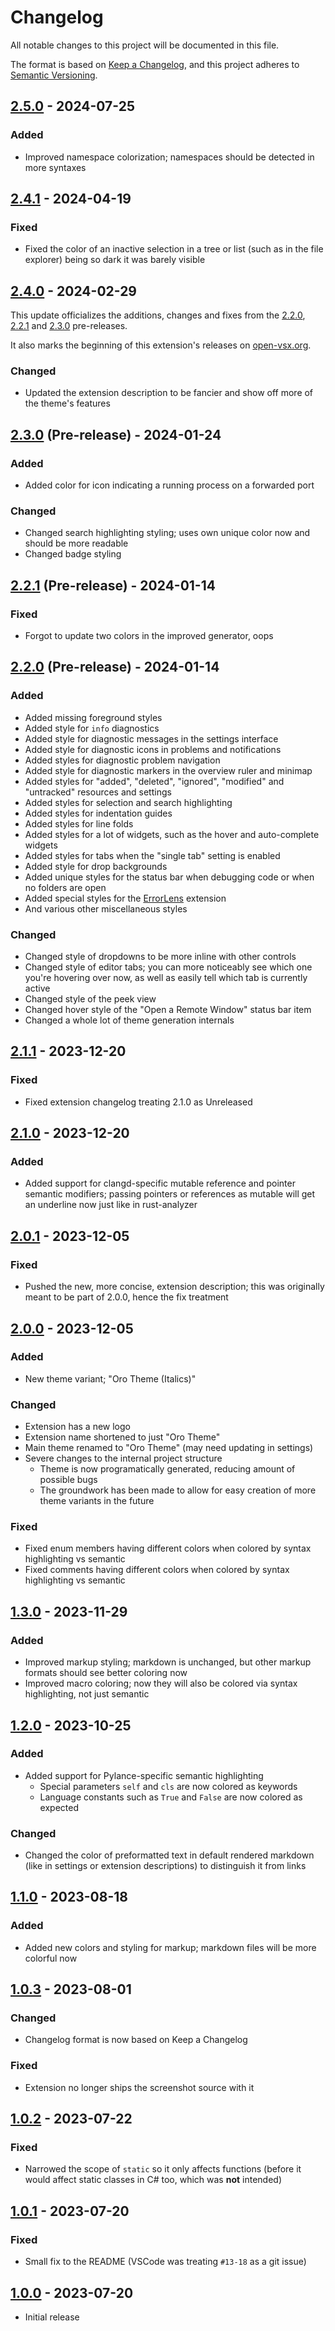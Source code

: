 # Changelog

All notable changes to this project will be documented in this file.

The format is based on [Keep a Changelog](https://keepachangelog.com/en/1.1.0/), and this project adheres to [Semantic Versioning](https://semver.org/spec/v2.0.0.html).

## [2.5.0](https://github.com/deimonn/oro-theme/compare/v2.4.1...v2.5.0) - 2024-07-25

### Added

- Improved namespace colorization; namespaces should be detected in more syntaxes

## [2.4.1](https://github.com/deimonn/oro-theme/compare/v2.4.0...v2.4.1) - 2024-04-19

### Fixed

- Fixed the color of an inactive selection in a tree or list (such as in the file explorer) being so dark it was barely visible

## [2.4.0](https://github.com/deimonn/oro-theme/compare/v2.3.0-preview...v2.4.0) - 2024-02-29

This update officializes the additions, changes and fixes from the [2.2.0](#220-pre-release---2024-01-14), [2.2.1](#221-pre-release---2024-01-14) and [2.3.0](#230-pre-release---2024-01-24) pre-releases.

It also marks the beginning of this extension's releases on [open-vsx.org](https://open-vsx.org/extension/deimonn/oro-theme).

### Changed

- Updated the extension description to be fancier and show off more of the theme's features

## [2.3.0](https://github.com/deimonn/oro-theme/compare/v2.2.1-preview...v2.3.0-preview) (Pre-release) - 2024-01-24

### Added

- Added color for icon indicating a running process on a forwarded port

### Changed

- Changed search highlighting styling; uses own unique color now and should be more readable
- Changed badge styling

## [2.2.1](https://github.com/deimonn/oro-theme/compare/v2.2.0-preview...v2.2.1-preview) (Pre-release) - 2024-01-14

### Fixed

- Forgot to update two colors in the improved generator, oops

## [2.2.0](https://github.com/deimonn/oro-theme/compare/v2.1.1...v2.2.0-preview) (Pre-release) - 2024-01-14

### Added

- Added missing foreground styles
- Added style for `info` diagnostics
- Added style for diagnostic messages in the settings interface
- Added style for diagnostic icons in problems and notifications
- Added styles for diagnostic problem navigation
- Added style for diagnostic markers in the overview ruler and minimap
- Added styles for "added", "deleted", "ignored", "modified" and "untracked" resources and settings
- Added styles for selection and search highlighting
- Added styles for indentation guides
- Added styles for line folds
- Added styles for a lot of widgets, such as the hover and auto-complete widgets
- Added styles for tabs when the "single tab" setting is enabled
- Added style for drop backgrounds
- Added unique styles for the status bar when debugging code or when no folders are open
- Added special styles for the [ErrorLens](https://marketplace.visualstudio.com/items?itemName=usernamehw.errorlens) extension
- And various other miscellaneous styles

### Changed

- Changed style of dropdowns to be more inline with other controls
- Changed style of editor tabs; you can more noticeably see which one you're hovering over now, as well as easily tell which tab is currently active
- Changed style of the peek view
- Changed hover style of the "Open a Remote Window" status bar item
- Changed a whole lot of theme generation internals

## [2.1.1](https://github.com/deimonn/oro-theme/compare/v2.1.0...v2.1.1) - 2023-12-20

### Fixed

- Fixed extension changelog treating 2.1.0 as Unreleased

## [2.1.0](https://github.com/deimonn/oro-theme/compare/v2.0.1...v2.1.0) - 2023-12-20

### Added

- Added support for clangd-specific mutable reference and pointer semantic modifiers; passing pointers or references as mutable will get an underline now just like in rust-analyzer

## [2.0.1](https://github.com/deimonn/oro-theme/compare/v2.0.0...v2.0.1) - 2023-12-05

### Fixed

- Pushed the new, more concise, extension description; this was originally meant to be part of 2.0.0, hence the fix treatment

## [2.0.0](https://github.com/deimonn/oro-theme/compare/v1.3.0...v2.0.0) - 2023-12-05

### Added

- New theme variant; "Oro Theme (Italics)"

### Changed

- Extension has a new logo
- Extension name shortened to just "Oro Theme"
- Main theme renamed to "Oro Theme" (may need updating in settings)
- Severe changes to the internal project structure
  - Theme is now programatically generated, reducing amount of possible bugs
  - The groundwork has been made to allow for easy creation of more theme variants in the future

### Fixed

- Fixed enum members having different colors when colored by syntax highlighting vs semantic
- Fixed comments having different colors when colored by syntax highlighting vs semantic

## [1.3.0](https://github.com/deimonn/oro-theme/compare/v1.2.0...v1.3.0) - 2023-11-29

### Added

- Improved markup styling; markdown is unchanged, but other markup formats should see better coloring now
- Improved macro coloring; now they will also be colored via syntax highlighting, not just semantic

## [1.2.0](https://github.com/deimonn/oro-theme/compare/v1.1.0...v1.2.0) - 2023-10-25

### Added

- Added support for Pylance-specific semantic highlighting
  - Special parameters `self` and `cls` are now colored as keywords
  - Language constants such as `True` and `False` are now colored as expected

### Changed

- Changed the color of preformatted text in default rendered markdown (like in settings or extension descriptions) to distinguish it from links

## [1.1.0](https://github.com/deimonn/oro-theme/compare/v1.0.3...v1.1.0) - 2023-08-18

### Added

- Added new colors and styling for markup; markdown files will be more colorful now

## [1.0.3](https://github.com/deimonn/oro-theme/compare/v1.0.2...v1.0.3) - 2023-08-01

### Changed

- Changelog format is now based on Keep a Changelog

### Fixed

- Extension no longer ships the screenshot source with it

## [1.0.2](https://github.com/deimonn/oro-theme/compare/v1.0.1...v1.0.2) - 2023-07-22

### Fixed

- Narrowed the scope of `static` so it only affects functions (before it would affect static classes in C# too, which was **not** intended)

## [1.0.1](https://github.com/deimonn/oro-theme/compare/v1.0.0...v1.0.1) - 2023-07-20

### Fixed

- Small fix to the README (VSCode was treating `#⁠13-18` as a git issue)

## [1.0.0](https://github.com/deimonn/oro-theme/releases/tag/v1.0.0) - 2023-07-20

- Initial release
